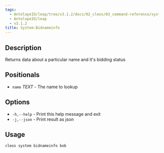 ```yaml
---
tags:
  - AntelopeIO/leap/tree/v3.1.2/docs/02_cleos/03_command-reference/system/system-bidnameinfo.md
  - AntelopeIO/leap
  - v3.1.2
title: System-Bidnameinfo
---
```

## Description

Returns data about a particular name and it's bidding status

## Positionals
* `name` _TEXT_  - The name to lookup

## Options
* `-h,--help` - Print this help message and exit
* `-j,--json` - Print result as json

## Usage

```sh
cleos system bidnameinfo bob
```
